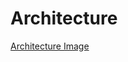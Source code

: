 # Architecture
[Architecture Image](![bandlab_architecture.drawio.png](../../../Documents/bandlab_architecture.drawio.png))